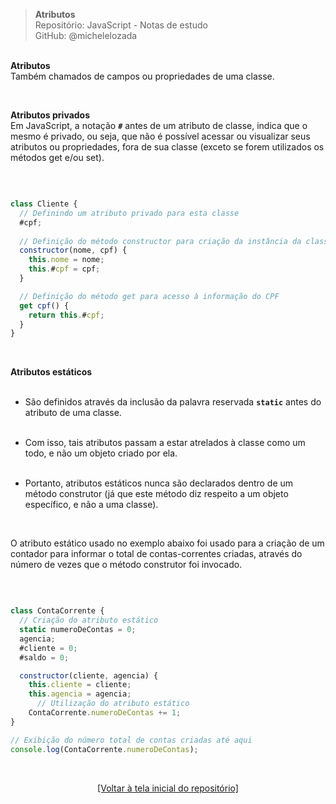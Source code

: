 > **Atributos**  
> Repositório: JavaScript - Notas de estudo     
> GitHub: @michelelozada
&nbsp;
     
&nbsp;   
**Atributos**   
Também chamados de campos ou propriedades de uma classe.  

&nbsp;  

**Atributos privados**  
Em JavaScript, a notação **`#`** antes de um atributo de classe, indica que o mesmo é privado, ou 
seja, que não é possível acessar ou visualizar seus atributos ou propriedades, fora de sua classe 
(exceto se forem utilizados os métodos get e/ou set).  

&nbsp;  

```js

class Cliente {
  // Definindo um atributo privado para esta classe
  #cpf;
	
  // Definição do método constructor para criação da instância da classe
  constructor(nome, cpf) {
    this.nome = nome;
    this.#cpf = cpf;
  }

  // Definição do método get para acesso à informação do CPF
  get cpf() {
    return this.#cpf;
  }
}
```

&nbsp; 

**Atributos estáticos**  
&nbsp; 

- São definidos através da inclusão da palavra reservada **`static`** antes do atributo de uma classe.    
&nbsp; 

- Com isso, tais atributos passam a estar atrelados à classe como um todo, e não um objeto criado por ela.      
&nbsp; 

- Portanto, atributos estáticos nunca são declarados dentro de um método construtor (já que 
este método diz respeito a um objeto específico, e não a uma classe).     

&nbsp; 

O atributo estático usado no exemplo abaixo foi usado para a criação de um contador para informar
o total de contas-correntes criadas, através do número de vezes que o método construtor foi invocado.   

&nbsp; 

```js

class ContaCorrente {
  // Criação do atributo estático
  static numeroDeContas = 0;
  agencia;
  #cliente = 0;
  #saldo = 0;

  constructor(cliente, agencia) {
    this.cliente = cliente;
    this.agencia = agencia;
	  // Utilização do atributo estático 
    ContaCorrente.numeroDeContas += 1;
}

// Exibição do número total de contas criadas até aqui
console.log(ContaCorrente.numeroDeContas);
```

&nbsp;

<div align="center">
<a href="https://github.com/michelelozada/JavaScript-Study-Notes">[Voltar à tela inicial do repositório]</a>
</div>